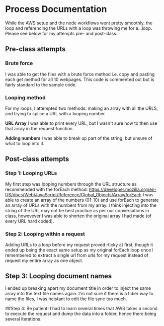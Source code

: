 # Process Documentation
While the AWS setup and the node workflows went pretty smoothly, the loop and referencing the URLs with a loop was throwing me for a...loop. Please see below for my attempts pre- and post-class.

## Pre-class attempts
### Brute force
I was able to get the files with a brute force method i.e. copy and pasting each get method for all 10 webpages. This code is commented out but is fairly standard to the sample code.

### Looping method
For my loops, I attempted two methods: making an array with all the URLS, and trying to splice a URL with a looping number

**URL Array**
I was able to print every URL, but I wasn't sure how to then use that array in the request function.

**Adding numbers**
I was able to break up part of the string, but unsure of what to loop into it.

## Post-class attempts
### Step 1: Looping URLs
My first step was looping numbers through the URL structure as recommended with the forEach method: https://developer.mozilla.org/en-US/docs/Web/JavaScript/Reference/Global_Objects/Array/forEach
I was able to create an array of the numbers (01-10) and use forEach to generate an array of URLs with the numbers from my array. I think injecting into the string of the URL may not be best practice as per our conversations in class, howevever I was able to shorten the original array I had made (of every URL hard coded).

### Step 2: Looping within a request
Adding URLs to a loop before my request proved rticky at first, though it ended up being the exact same setup as my original forEach loop once I remembered to extract a single url from urls for my request instead of request my entire array as one object.

## Step 3: Looping document names
I ended up breaking apart my document title in order to inject the same array into the text file names again. I'm not sure if there is a tidier way to name the files, I was heistant to edit the file sync too much.

##Step 4: Be patient!
I had to learn several times that AWS takes a second to execute the request and dump the data into a folder, hence there being several iterations.